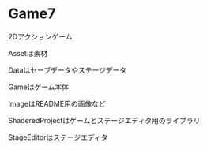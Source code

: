 # Game7

2Dアクションゲーム

Assetは素材

Dataはセーブデータやステージデータ

Gameはゲーム本体

ImageはREADME用の画像など

ShaderedProjectはゲームとステージエディタ用のライブラリ

StageEditorはステージエディタ